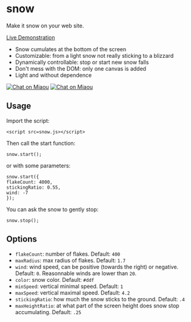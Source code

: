 # snow
Make it snow on your web site.

[Live Demonstration](https://Canop.github.io/snow/)

* Snow cumulates at the bottom of the screen
* Customizable: from a light snow not really sticking to a blizzard
* Dynamically controllable: stop or start new snow falls
* Don't mess with the DOM: only one canvas is added
* Light and without dependence

[![Chat on Miaou](https://dystroy.org/miaou/static/shields/room-fr.svg?v=1)](https://dystroy.org/miaou/3?Code_Croissants)
[![Chat on Miaou](https://dystroy.org/miaou/static/shields/room-en.svg?v=1)](https://dystroy.org/miaou/8?Javascript)

## Usage

Import the script:

    <script src=snow.js></script>

Then call the start function:

    snow.start();

or with some parameters:

    snow.start({
	flakeCount: 4000,
	stickingRatio: 0.55,
	wind: -7
    });

You can ask the snow to gently stop:

    snow.stop();

## Options

* `flakeCount`: number of flakes. Default: `400`
* `maxRadius`: max radius of flakes. Default: `1.7`
* `wind`: wind speed, can be positive (towards the right) or negative. Default: `0`. Reasonnable winds are lower than `20`.
* `color`: snow color. Default: `#ddf`
* `minSpeed`: vertical minimal speed. Default: `1`
* `maxSpeed`: vertical maximal speed. Default: `4.2`
* `stickingRatio`: how much the snow sticks to the ground. Default: `.4`
* `maxHeightRatio`: at what part of the screen height does snow stop accumulating. Default: `.25`
